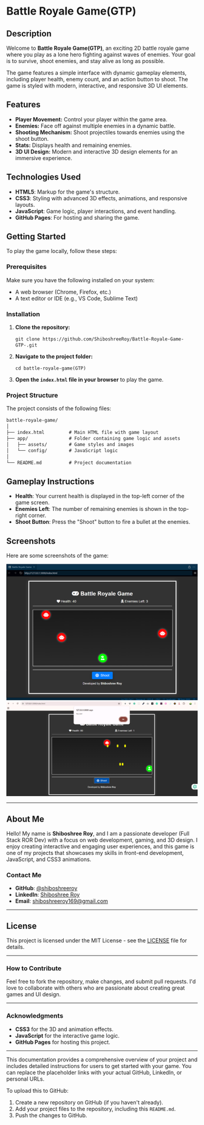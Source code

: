 
# Battle Royale Game(GTP)

## Description

Welcome to **Battle Royale Game(GTP)**, an exciting 2D battle royale game where you play as a lone hero fighting against waves of enemies. Your goal is to survive, shoot enemies, and stay alive as long as possible.

The game features a simple interface with dynamic gameplay elements, including player health, enemy count, and an action button to shoot. The game is styled with modern, interactive, and responsive 3D UI elements.

## Features

- **Player Movement:** Control your player within the game area.
- **Enemies:** Face off against multiple enemies in a dynamic battle.
- **Shooting Mechanism:** Shoot projectiles towards enemies using the shoot button.
- **Stats:** Displays health and remaining enemies.
- **3D UI Design:** Modern and interactive 3D design elements for an immersive experience.

## Technologies Used

- **HTML5**: Markup for the game's structure.
- **CSS3**: Styling with advanced 3D effects, animations, and responsive layouts.
- **JavaScript**: Game logic, player interactions, and event handling.
- **GitHub Pages**: For hosting and sharing the game.

## Getting Started

To play the game locally, follow these steps:

### Prerequisites

Make sure you have the following installed on your system:

- A web browser (Chrome, Firefox, etc.)
- A text editor or IDE (e.g., VS Code, Sublime Text)

### Installation

1. **Clone the repository:**
   ```
   git clone https://github.com/ShiboshreeRoy/Battle-Royale-Game-GTP-.git
   ```

2. **Navigate to the project folder:**
   ```
   cd battle-royale-game(GTP)
   ```

3. **Open the `index.html` file in your browser** to play the game.

### Project Structure

The project consists of the following files:

```
battle-royale-game/
│
├── index.html         # Main HTML file with game layout
├── app/               # Folder containing game logic and assets
│   ├── assets/        # Game styles and images
│   └── config/        # JavaScript logic
│
└── README.md          # Project documentation
```

## Gameplay Instructions

- **Health**: Your current health is displayed in the top-left corner of the game screen.
- **Enemies Left**: The number of remaining enemies is shown in the top-right corner.
- **Shoot Button**: Press the "Shoot" button to fire a bullet at the enemies.

## Screenshots

Here are some screenshots of the game:

![Game Screenshot](./GTP/db/Game_1.png)
![Game Screenshot](./GTP/db/Game_2.png)

---

## About Me

Hello! My name is **Shiboshree Roy**, and I am a passionate developer (Full Stack ROR Dev) with a focus on web development, gaming, and 3D design. I enjoy creating interactive and engaging user experiences, and this game is one of my projects that showcases my skills in front-end development, JavaScript, and CSS3 animations.

### Contact Me

- **GitHub**: [@shiboshreeroy](https://github.com/shiboshreeroy)
- **LinkedIn**: [Shiboshree Roy](https://bd.linkedin.com/in/shiboshree-roy)
- **Email**: shiboshreeroy169@gmail.com

---

## License

This project is licensed under the MIT License - see the [LICENSE](LICENSE) file for details.

---

### How to Contribute

Feel free to fork the repository, make changes, and submit pull requests. I'd love to collaborate with others who are passionate about creating great games and UI design.

---

### Acknowledgments

- **CSS3** for the 3D and animation effects.
- **JavaScript** for the interactive game logic.
- **GitHub Pages** for hosting this project.

---

This documentation provides a comprehensive overview of your project and includes detailed instructions for users to get started with your game. You can replace the placeholder links with your actual GitHub, LinkedIn, or personal URLs.

To upload this to GitHub:
1. Create a new repository on GitHub (if you haven't already).
2. Add your project files to the repository, including this `README.md`.
3. Push the changes to GitHub.

